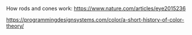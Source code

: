 How rods and cones work:
https://www.nature.com/articles/eye2015236

https://programmingdesignsystems.com/color/a-short-history-of-color-theory/
